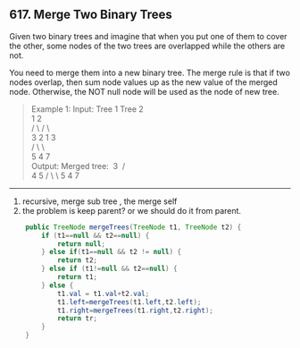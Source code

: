 ## 617. Merge Two Binary Trees

Given two binary trees and imagine that when you put one of them to cover the other, some nodes of the two trees are overlapped while the others are not.

You need to merge them into a new binary tree. The merge rule is that if two nodes overlap, then sum node values up as the new value of the merged node. Otherwise, the NOT null node will be used as the node of new tree.

>Example 1:
Input: 
	Tree 1                     Tree 2                  
 ​         1                         2                             
 ​        / \                       / \                            
 ​       3   2                     1   3                        
 ​      /                           \   \                      
 ​     5                             4   7                  
Output: 
Merged tree:
	​     3
	​    / \
	   4   5
	  / \   \ 
	 5   4   7

----

1. recursive, merge sub tree , the merge self
2. the problem is keep parent? or we should do it from parent.

```java
    public TreeNode mergeTrees(TreeNode t1, TreeNode t2) {
        if (t1==null && t2==null) {
            return null;
        } else if(t1==null && t2 != null) {
            return t2;
        } else if (t1!=null && t2==null) {
            return t1;
        } else {
            t1.val = t1.val+t2.val;
            t1.left=mergeTrees(t1.left,t2.left);
            t1.right=mergeTrees(t1.right,t2.right);
            return tr;
        }
    }
```